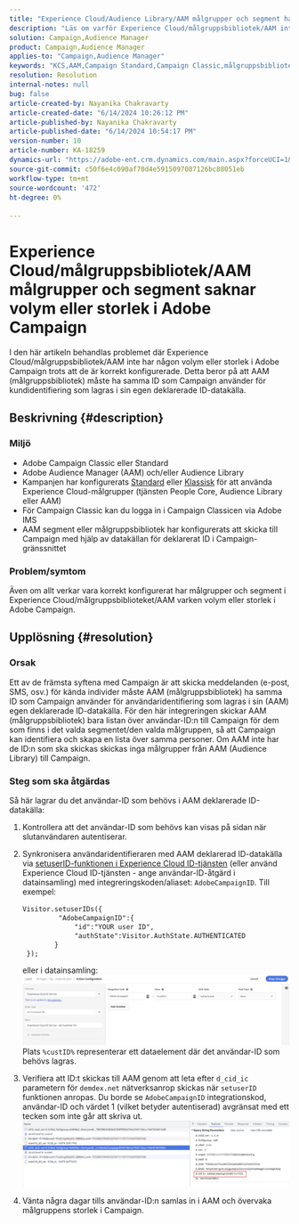 ```yaml
---
title: "Experience Cloud/Audience Library/AAM målgrupper och segment har ingen volym eller storlek i Adobe Campaign"
description: "Läs om varför Experience Cloud/målgruppsbibliotek/AAM inte har någon volym eller storlek i Adobe Campaign trots att de är korrekt konfigurerade."
solution: Campaign,Audience Manager
product: Campaign,Audience Manager
applies-to: "Campaign,Audience Manager"
keywords: "KCS,AAM,Campaign Standard,Campaign Classic,målgruppsbibliotek,People Core Service,Experience Cloud-målgrupper"
resolution: Resolution
internal-notes: null
bug: false
article-created-by: Nayanika Chakravarty
article-created-date: "6/14/2024 10:26:12 PM"
article-published-by: Nayanika Chakravarty
article-published-date: "6/14/2024 10:54:17 PM"
version-number: 10
article-number: KA-18259
dynamics-url: "https://adobe-ent.crm.dynamics.com/main.aspx?forceUCI=1&pagetype=entityrecord&etn=knowledgearticle&id=58e4c019-9d2a-ef11-840b-6045bd006704"
source-git-commit: c50f6e4c090af70d4e5915097087126bc88051eb
workflow-type: tm+mt
source-wordcount: '472'
ht-degree: 0%

---
```


# Experience Cloud/målgruppsbibliotek/AAM målgrupper och segment saknar volym eller storlek i Adobe Campaign


I den här artikeln behandlas problemet där Experience Cloud/målgruppsbibliotek/AAM inte har någon volym eller storlek i Adobe Campaign trots att de är korrekt konfigurerade. Detta beror på att AAM (målgruppsbibliotek) måste ha samma ID som Campaign använder för kundidentifiering som lagras i sin egen deklarerade ID-datakälla.

## Beskrivning {#description}


### Miljö









- Adobe Campaign Classic eller Standard
- Adobe Audience Manager (AAM) och/eller Audience Library
- Kampanjen har konfigurerats [Standard](https://experienceleague.adobe.com/docs/campaign-standard/using/integrating-with-adobe-cloud/working-with-campaign-and-audience-manager-or-people-core-service/provisioning-and-configuring-integration-with-audience-manager-or-people-core-service.html?lang=en) eller [Klassisk](https://experienceleague.adobe.com/docs/campaign-classic/using/integrating-with-adobe-experience-cloud/audience-sharing/configuring-shared-audiences-integration-in-adobe-campaign.html?lang=en) för att använda Experience Cloud-målgrupper (tjänsten People Core, Audience Library eller AAM)
- För Campaign Classic kan du logga in i Campaign Classicen via Adobe IMS
- AAM segment eller målgruppsbibliotek har konfigurerats att skicka till Campaign med hjälp av datakällan för deklarerat ID i Campaign-gränssnittet


### Problem/symtom 

Även om allt verkar vara korrekt konfigurerat har målgrupper och segment i Experience Cloud/målgruppsbiblioteket/AAM varken volym eller storlek i Adobe Campaign.


## Upplösning {#resolution}


### Orsak

Ett av de främsta syftena med Campaign är att skicka meddelanden (e-post, SMS, osv.) för kända individer måste AAM (målgruppsbibliotek) ha samma ID som Campaign använder för användaridentifiering som lagras i sin (AAM) egen deklarerade ID-datakälla. För den här integreringen skickar AAM (målgruppsbibliotek) bara listan över användar-ID:n till Campaign för dem som finns i det valda segmentet/den valda målgruppen, så att Campaign kan identifiera och skapa en lista över samma personer. Om AAM inte har de ID:n som ska skickas skickas inga målgrupper från AAM (Audience Library) till Campaign.

### Steg som ska åtgärdas

Så här lagrar du det användar-ID som behövs i AAM deklarerade ID-datakälla:

1. Kontrollera att det användar-ID som behövs kan visas på sidan när slutanvändaren autentiserar.
2. Synkronisera användaridentifieraren med AAM deklarerad ID-datakälla via [setuserID-funktionen i Experience Cloud ID-tjänsten](https://experienceleague.adobe.com/docs/id-service/using/id-service-api/methods/setcustomerids.html?lang=en) (eller använd Experience Cloud ID-tjänsten - ange användar-ID-åtgärd i datainsamling) med integreringskoden/aliaset: `AdobeCampaignID`. Till exempel:


   ```
   Visitor.setuserIDs({
            "AdobeCampaignID":{ 
                "id":"YOUR user ID", 
                "authState":Visitor.AuthState.AUTHENTICATED 
           } 
    });
   ```


   eller i datainsamling:
   ![](assets/4e9305cf-76a5-ec11-983f-0022480b028f.png)
Plats `%custID%` representerar ett dataelement där det användar-ID som behövs lagras.
3. Verifiera att ID:t skickas till AAM genom att leta efter `d_cid_ic` parametern för `demdex.net` nätverksanrop skickas när `setuserID` funktionen anropas. Du borde se `AdobeCampaignID` integrationskod, användar-ID och värdet 1 (vilket betyder autentiserad) avgränsat med ett tecken som inte går att skriva ut.    ![](assets/4f9305cf-76a5-ec11-983f-0022480b028f.png)
4. Vänta några dagar tills användar-ID:n samlas in i AAM och övervaka målgruppens storlek i Campaign.

